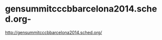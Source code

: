gensummitcccbbarcelona2014.sched.org-
=====================================

http://gensummitcccbbarcelona2014.sched.org/
